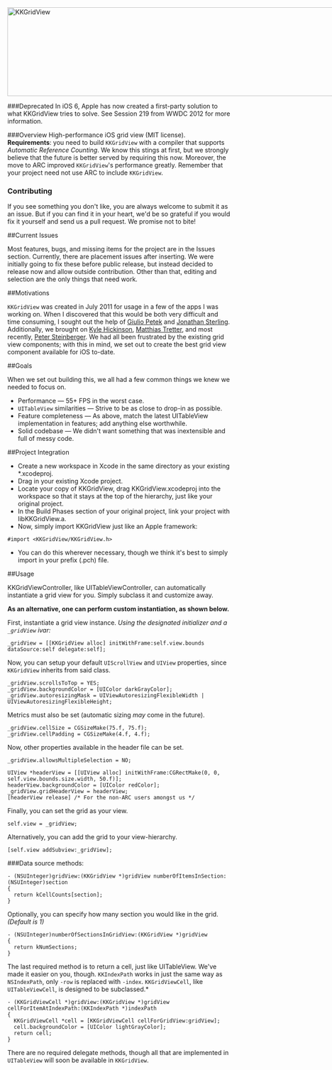 <div style="width:768px; height: 200px; position: relative; margin: 0 auto;"> 
<img style="position: relative; width: 768px; height: 200px; margin: 0;" src="http://f.cl.ly/items/1c230w0U2d3H3I021338/KKGridViewBanner.png" alt="KKGridView"/>
</div>

###Deprecated
In iOS 6, Apple has now created a first-party solution to what KKGridView tries to solve.  See Session 219 from WWDC 2012 for more information.

###Overview
High-performance iOS grid view (MIT license). **Requirements**: you
need to build `KKGridView` with a compiler that supports *Automatic
Reference Counting*. We know this stings at first, but we strongly
believe that the future is better served by requiring this
now. Moreover, the move to ARC improved `KKGridView`'s performance
greatly. Remember that your project need not use ARC to include
`KKGridView`.

### Contributing
If you see something you don't like, you are always
welcome to submit it as an issue. But if you can find it in your
heart, we'd be so grateful if you would fix it yourself and send us a
pull request. We promise not to bite!


##Current Issues

Most features, bugs, and missing items for the project are in the
Issues section.  Currently, there are placement issues after
inserting.  We were initially going to fix these before public
release, but instead decided to release now and allow outside
contribution.  Other than that, editing and selection are the only
things that need work.

##Motivations

`KKGridView` was created in July 2011 for usage in a few of the apps I
was working on.  When I discovered that this would be both very
difficult and time consuming, I sought out the help of [Giulio
Petek](http://twitter.com/GiloTM) and [Jonathan
Sterling](http://twitter.com/jonsterling).  Additionally, we brought
on [Kyle Hickinson](http://twitter.com/kylehickinson), [Matthias
Tretter](http://twitter.com/myell0w), and most recently, [Peter
Steinberger](http://twitter.com/steipete). We had all been frustrated
by the existing grid view components; with this in mind, we set out to
create the best grid view component available for iOS to-date.

##Goals

When we set out building this, we all had a few common things we knew we needed to focus on.

* Performance — 55+ FPS in the worst case.
* `UITableView` similarities — Strive to be as close to drop-in as possible.
* Feature completeness — As above, match the latest UITableView implementation in features; add anything else worthwhile.
* Solid codebase — We didn't want something that was inextensible and 
full of messy code.

##Project Integration

* Create a new workspace in Xcode in the same directory as your existing *.xcodeproj.
* Drag in your existing Xcode project.
* Locate your copy of KKGridView, drag KKGridView.xcodeproj into the workspace so that it stays at the top of the hierarchy, just like your original project.
* In the Build Phases section of your original project, link your project with libKKGridView.a.
* Now, simply import KKGridView just like an Apple framework:

~~~~objc
#import <KKGridView/KKGridView.h>
~~~~
* You can do this wherever necessary, though we think it's best to simply import in your prefix (.pch) file.

##Usage

KKGridViewController, like UITableViewController, can automatically instantiate a grid view for you.  Simply subclass it and customize away.  

**As an alternative, one can perform custom instantiation, as shown below.**

First, instantiate a grid view instance.  *Using the designated initializer and a `_gridView` ivar:*

~~~~objc
_gridView = [[KKGridView alloc] initWithFrame:self.view.bounds dataSource:self delegate:self];
~~~~

Now, you can setup your default `UIScrollView` and `UIView` properties, since `KKGridView` inherits from said class.

~~~~objc
_gridView.scrollsToTop = YES;
_gridView.backgroundColor = [UIColor darkGrayColor];
_gridView.autoresizingMask = UIViewAutoresizingFlexibleWidth | UIViewAutoresizingFlexibleHeight;
~~~~

Metrics must also be set (automatic sizing *may* come in the future).

~~~~objc
_gridView.cellSize = CGSizeMake(75.f, 75.f);
_gridView.cellPadding = CGSizeMake(4.f, 4.f);
~~~~

Now, other properties available in the header file can be set.

~~~~objc
_gridView.allowsMultipleSelection = NO;

UIView *headerView = [[UIView alloc] initWithFrame:CGRectMake(0, 0, self.view.bounds.size.width, 50.f)];
headerView.backgroundColor = [UIColor redColor];
_gridView.gridHeaderView = headerView;
[headerView release] /* For the non-ARC users amongst us */
~~~~

Finally, you can set the grid as your view.

~~~~objc
self.view = _gridView;
~~~~

Alternatively, you can add the grid to your view-hierarchy.

~~~~objc
[self.view addSubview:_gridView];
~~~~

###Data source methods:

~~~~objc
- (NSUInteger)gridView:(KKGridView *)gridView numberOfItemsInSection:(NSUInteger)section
{
  return kCellCounts[section];
}
~~~~

Optionally, you can specify how many section you would like in the grid. *(Default is 1)*

~~~~objc
- (NSUInteger)numberOfSectionsInGridView:(KKGridView *)gridView
{
  return kNumSections;
}
~~~~

The last required method is to return a cell, just like UITableView.
We've made it easier on you, though. `KKIndexPath` works in just the
same way as `NSIndexPath`, only `-row` is replaced with
`-index`. `KKGridViewCell`, like `UITableViewCell`, is designed to be
subclassed.*

~~~~objc
- (KKGridViewCell *)gridView:(KKGridView *)gridView cellForItemAtIndexPath:(KKIndexPath *)indexPath
{
  KKGridViewCell *cell = [KKGridViewCell cellForGridView:gridView];
  cell.backgroundColor = [UIColor lightGrayColor];
  return cell;
}
~~~~

There are no required delegate methods, though all that are implemented in `UITableView` will soon be available in `KKGridView`.
